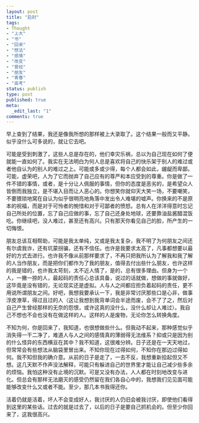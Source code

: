 ```yaml
---
layout: post
title: "启封"
tags:
- Thought
- "上大"
- "书"
- "回来"
- "想法"
- "感情"
- "改变"
- "曾经"
- "朋友"
- "青春"
- "高考"
status: publish
type: post
published: true
meta:
  _edit_last: "1"
comments: true
---
```

早上查到了结果，我还是像我所想的那样被上大录取了。这个结果一般而又平静。似乎没什么可多说的，就让它去吧。

可能是受到刺激了，这些人总是存在的，他们幸灾乐祸，总以为自己现在如何了便就能一直如何了。我实在无法明白为何人总是喜欢将自己的快乐架于别人的难过或者他自认为的别人的难过之上。可能或多或少得，每个人都会如此，龌龊而卑鄙。可能，虚荣吧，人为了它而抛弃了自己应有的尊严和本应受到的尊重。你是做了一件不错的事情，或者，是十分让人佩服的事情，但你的态度是恶劣的，是希望众人皆倒而我独立，是不堪入目而让人恶心的。你想笑你就仰天大笑一场，不要嘲笑，不要猥琐地窝在自认为似乎很明亮地角落中发出令人难堪的嘘声。你换来的不是原本的祝福，而是对于可怜者的惋惜和对于可鄙者的愤怒。总有人在洋洋得意时忘记自己所处的位置，忘了自己应做的事，忘了自己还身处地球，还要靠油盐酱醋混饭吃。你继续吧，没人难过，甚至还有高兴。只有那天你看见自己的脸，所产生的一切悔恨。

朋友总该互相帮助，可能是我太单纯，又或是我太复杂，我不明了为何朋友之间还有尔虞我诈，还有坑蒙拐骗，还有不信任。也许是我要求太高了，凡事都想要以最好的方式去进行。也许我不像从前那样要求了，不再只把我所认为了解我和我了解的人当作朋友，而是把你们都作为了我的朋友，值得去付出些什么朋友，也许这样的我是错的，也许我太苛刻，太不近人情了，是的，总有很多理由。但身为一个人，一撇一捺的人，最起码的责任心总该具备，说过的话就做，想做的事就做好，这毕竟是没有错的，无论现实还是虚拟。人与人之间都应担负着起码的责任，更不用说所谓朋友之间。好吧，我想我要承认一下，我是非常讨厌那些口是心非，做事浮皮潦草，得过且过的人（这让我想到我背单词会半途而废，会不了了之，然后对自己产生曾经那样的无奈的怨恨，或许这真的没什么，没什么却让人难过）。我自己不想也不会也没有在做这样的人。这样的人是废物，无论你怎么转换角度。

不知为何，你是回来了，我知道，也很想做些什么。但我动不起来，那种感觉似乎消失得一干二净了，难道人与人之间的感情真的薄弱得无法维系？抑或只是因为别的什么怪异的东西横亘在其中？我不知道，这很难分辨。日子还是在一天天地过，但常常会有些想法从脑袋里冒出来。不知你现在过得如何，不知你在那边过得如何。我不知但我的确介意。从前的日子是走了，一去不反，我想重新拾起但又不想。这几天默不作声没法解释，可能只有躲进自己的世界里才能让自己减少些多余的烦恼。我怕这种没有止境的沉默。可是又没有办法，人人都在时刻地改变与进化。但总会有那样无法磨灭的感受仍然留在我们各自心中的，我想我们见见面可能能够改变什么又或者不能。至少，那几本书我得还你。

活着仍就是活着，坏人不会变成好人，我讨厌的人仍旧会被我讨厌，即使他们看得到这里的某些话。过去的就是过去了，以后的日子是要自己抓机会的。但至少你回来了，这我很高兴。
